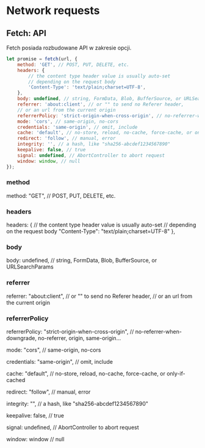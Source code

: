 # Network requests

## Fetch: API

Fetch posiada rozbudowane API w zakresie opcji.

```js
let promise = fetch(url, {
    method: 'GET', // POST, PUT, DELETE, etc.
    headers: {
        // the content type header value is usually auto-set
        // depending on the request body
        'Content-Type': 'text/plain;charset=UTF-8',
    },
    body: undefined, // string, FormData, Blob, BufferSource, or URLSearchParams
    referrer: 'about:client', // or "" to send no Referer header,
    // or an url from the current origin
    referrerPolicy: 'strict-origin-when-cross-origin', // no-referrer-when-downgrade, no-referrer, origin, same-origin...
    mode: 'cors', // same-origin, no-cors
    credentials: 'same-origin', // omit, include
    cache: 'default', // no-store, reload, no-cache, force-cache, or only-if-cached
    redirect: 'follow', // manual, error
    integrity: '', // a hash, like "sha256-abcdef1234567890"
    keepalive: false, // true
    signal: undefined, // AbortController to abort request
    window: window, // null
});
```

### method

method: "GET", // POST, PUT, DELETE, etc.

### headers

headers: {
// the content type header value is usually auto-set
// depending on the request body
"Content-Type": "text/plain;charset=UTF-8"
},

### body

body: undefined, // string, FormData, Blob, BufferSource, or URLSearchParams

### referrer

referrer: "about:client", // or "" to send no Referer header,
// or an url from the current origin

### referrerPolicy

referrerPolicy: "strict-origin-when-cross-origin", // no-referrer-when-downgrade, no-referrer, origin, same-origin...

mode: "cors", // same-origin, no-cors

credentials: "same-origin", // omit, include

cache: "default", // no-store, reload, no-cache, force-cache, or only-if-cached

redirect: "follow", // manual, error

integrity: "", // a hash, like "sha256-abcdef1234567890"

keepalive: false, // true

signal: undefined, // AbortController to abort request

window: window // null
